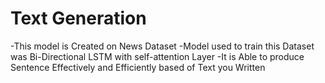 # Text Generation

-This model is Created on News Dataset 
-Model used to train this Dataset was Bi-Directional LSTM with self-attention Layer
-It is Able to produce Sentence Effectively and Efficiently based of Text you Written
